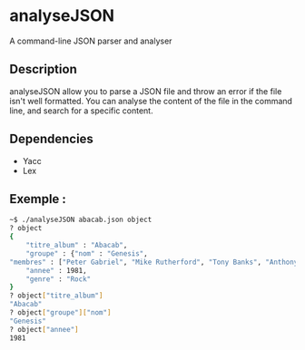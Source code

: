 # analyseJSON
A command-line JSON parser and analyser

## Description
analyseJSON allow you to parse a JSON file and throw an error if the file isn't well formatted. 
You can analyse the content of the file in the command line, and search for a specific content.

## Dependencies 
- Yacc
- Lex

## Exemple : 
```bash
~$ ./analyseJSON abacab.json object
? object
{
	"titre_album" : "Abacab",
	"groupe" : {"nom" : "Genesis",
"membres" : ["Peter Gabriel", "Mike Rutherford", "Tony Banks", "Anthony Phillips"]},
	"annee" : 1981,
	"genre" : "Rock"
}
? object["titre_album"]
"Abacab"
? object["groupe"]["nom"]
"Genesis"
? object["annee"]
1981
```
